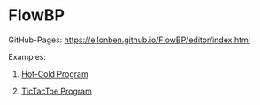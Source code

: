 # FlowBP

GitHub-Pages: https://eilonben.github.io/FlowBP/editor/index.html

Examples:

1) [Hot-Cold Program](https://eilonben.github.io/FlowBP/editor/index.html?model=%3CmxGraphModel%20dx=%221038%22%20dy=%22592%22%20grid=%221%22%20gridSize=%2210%22%20guides=%221%22%20tooltips=%221%22%20connect=%221%22%20arrows=%221%22%20fold=%221%22%20page=%221%22%20pageScale=%221%22%20pageWidth=%22850%22%20pageHeight=%221100%22%3E%20%3Croot%3E%20%3CmxCell%20id=%220%22/%3E%20%3CmxCell%20id=%221%22%20parent=%220%22/%3E%20%3CmxCell%20id=%2253%22%20style=%22edgeStyle=orthogonalEdgeStyle;rounded=0;orthogonalLoop=1;jettySize=auto;html=1;exitX=1;exitY=0.5;exitDx=0;exitDy=0;entryX=0;entryY=0.5;entryDx=0;entryDy=0;%22%20parent=%221%22%20source=%2223%22%20target=%2226%22%20edge=%221%22%3E%20%3CmxGeometry%20relative=%221%22%20as=%22geometry%22/%3E%20%3C/mxCell%3E%20%3Cobject%20label=%22%22%20numberOfPayloads=%221%22%20Payloads=%22[{}]%22%20id=%2223%22%3E%20%3CmxCell%20style=%22shape=flow.startnode;whiteSpace=wrap;html=1;%22%20parent=%221%22%20vertex=%221%22%20bp_type=%22startnode%22%20bp_cell=%221%22%3E%20%3CmxGeometry%20x=%2270%22%20y=%2288.1%22%20width=%2260%22%20height=%2260%22%20as=%22geometry%22/%3E%20%3C/mxCell%3E%20%3C/object%3E%20%3CmxCell%20id=%2254%22%20style=%22edgeStyle=orthogonalEdgeStyle;rounded=0;orthogonalLoop=1;jettySize=auto;html=1;exitX=1;exitY=0.5;exitDx=0;exitDy=0;entryX=0;entryY=0.5;entryDx=0;entryDy=0;entryPerimeter=0;%22%20parent=%221%22%20source=%2224%22%20target=%2231%22%20edge=%221%22%3E%20%3CmxGeometry%20relative=%221%22%20as=%22geometry%22/%3E%20%3C/mxCell%3E%20%3Cobject%20label=%22%22%20numberOfPayloads=%221%22%20Payloads=%22[{}]%22%20id=%2224%22%3E%20%3CmxCell%20style=%22shape=flow.startnode;whiteSpace=wrap;html=1;%22%20parent=%221%22%20vertex=%221%22%20bp_type=%22startnode%22%20bp_cell=%221%22%3E%20%3CmxGeometry%20x=%2270%22%20y=%22208.1%22%20width=%2260%22%20height=%2260%22%20as=%22geometry%22/%3E%20%3C/mxCell%3E%20%3C/object%3E%20%3CmxCell%20id=%2272%22%20style=%22edgeStyle=orthogonalEdgeStyle;rounded=0;orthogonalLoop=1;jettySize=auto;html=1;exitX=1;exitY=0.5;exitDx=0;exitDy=0;entryX=0;entryY=0.5;%22%20parent=%221%22%20source=%2225%22%20target=%2236%22%20edge=%221%22%3E%20%3CmxGeometry%20relative=%221%22%20as=%22geometry%22/%3E%20%3C/mxCell%3E%20%3Cobject%20label=%22%22%20numberOfPayloads=%221%22%20Payloads=%22[{}]%22%20id=%2225%22%3E%20%3CmxCell%20style=%22shape=flow.startnode;whiteSpace=wrap;html=1;%22%20parent=%221%22%20vertex=%221%22%20bp_type=%22startnode%22%20bp_cell=%221%22%3E%20%3CmxGeometry%20x=%2260%22%20y=%22358.1%22%20width=%2260%22%20height=%2260%22%20as=%22geometry%22/%3E%20%3C/mxCell%3E%20%3C/object%3E%20%3CmxCell%20id=%2251%22%20style=%22edgeStyle=orthogonalEdgeStyle;rounded=0;orthogonalLoop=1;jettySize=auto;html=1;exitX=1;exitY=0.5;exitDx=0;exitDy=0;entryX=0;entryY=0.5;entryDx=0;entryDy=0;%22%20parent=%221%22%20source=%2226%22%20target=%2241%22%20edge=%221%22%3E%20%3CmxGeometry%20relative=%221%22%20as=%22geometry%22/%3E%20%3C/mxCell%3E%20%3Cobject%20label=%22BSync%22%20sync=%22{&quot;request&quot;:[&quot;Hot&quot;],%20&quot;wait&quot;:[],&quot;block&quot;:[]}%22%20Request=%22return%20[&quot;Hot&quot;]%22%20Wait=%22%22%20Block=%22%22%20id=%2226%22%3E%20%3CmxCell%20style=%22shape=flow.bsync;fontStyle=1;align=center;verticalAlign=top;horizontal=1;startSize=26;resizeParent=1;resizeLast=0;collapsible=1;rotatable=0;%22%20parent=%221%22%20vertex=%221%22%20bp_type=%22BSync%22%20bp_cell=%221%22%3E%20%3CmxGeometry%20x=%22220%22%20y=%2280%22%20width=%22160%22%20height=%2276.2%22%20as=%22geometry%22/%3E%20%3C/mxCell%3E%20%3C/object%3E%20%3CmxCell%20id=%2227%22%20value=%22%22%20style=%22line;strokeWidth=1;fillColor=none;align=left;verticalAlign=middle;rotatable=0;points=[];part=1;resizeParent=1;connectable=0;%22%20parent=%2226%22%20vertex=%221%22%20bp_type=%22divider%22%20bp_cell=%220%22%3E%20%3CmxGeometry%20y=%2218.2%22%20width=%22160%22%20height=%228%22%20as=%22geometry%22/%3E%20%3C/mxCell%3E%20%3CmxCell%20id=%2228%22%20value=%22Request:%20return%20[&quot;Hot&quot;]&#xa;Wait:%20&#xa;Block:%20%22%20style=%22text;fillColor=none;align=left;verticalAlign=top;overflow=hidden;rotatable=0;points=[];part=1;resizeParent=1;connectable=0;selectable=0;%22%20parent=%2226%22%20vertex=%221%22%20bp_type=%22data%22%20bp_cell=%220%22%3E%20%3CmxGeometry%20y=%2226.2%22%20width=%22160%22%20height=%2250%22%20as=%22geometry%22/%3E%20%3C/mxCell%3E%20%3CmxCell%20id=%2229%22%20value=%22%22%20style=%22text;fillColor=none;align=left;verticalAlign=top;overflow=hidden;rotatable=0;points=[];part=1;resizeParent=1;connectable=0;selectable=0;%22%20parent=%2226%22%20vertex=%221%22%20bp_type=%22payloads%22%20bp_cell=%220%22%20visible=%220%22%3E%20%3CmxGeometry%20y=%2284.2%22%20width=%22160%22%20height=%2240%22%20as=%22geometry%22/%3E%20%3C/mxCell%3E%20%3CmxCell%20id=%2230%22%20value=%22%22%20style=%22line;strokeWidth=1;fillColor=none;align=left;verticalAlign=middle;rotatable=0;points=[];part=1;resizeParent=1;connectable=0;%22%20parent=%2226%22%20vertex=%221%22%20bp_type=%22divider2%22%20bp_cell=%220%22%20visible=%220%22%3E%20%3CmxGeometry%20y=%2276.2%22%20width=%22160%22%20height=%228%22%20as=%22geometry%22/%3E%20%3C/mxCell%3E%20%3CmxCell%20id=%2265%22%20style=%22edgeStyle=orthogonalEdgeStyle;rounded=0;orthogonalLoop=1;jettySize=auto;html=1;exitX=1;exitY=0.5;exitDx=0;exitDy=0;entryX=0;entryY=0.5;%22%20parent=%221%22%20source=%2231%22%20target=%2255%22%20edge=%221%22%3E%20%3CmxGeometry%20relative=%221%22%20as=%22geometry%22/%3E%20%3C/mxCell%3E%20%3Cobject%20label=%22BSync%22%20sync=%22{&quot;request&quot;:[&quot;Cold&quot;],%20&quot;wait&quot;:[],&quot;block&quot;:[]}%22%20Request=%22return%20[&quot;Cold&quot;]%22%20Wait=%22%22%20Block=%22%22%20id=%2231%22%3E%20%3CmxCell%20style=%22shape=flow.bsync;fontStyle=1;align=center;verticalAlign=top;horizontal=1;startSize=26;resizeParent=1;resizeLast=0;collapsible=1;rotatable=0;%22%20parent=%221%22%20vertex=%221%22%20bp_type=%22BSync%22%20bp_cell=%221%22%3E%20%3CmxGeometry%20x=%22220%22%20y=%22200%22%20width=%22160%22%20height=%2276.2%22%20as=%22geometry%22/%3E%20%3C/mxCell%3E%20%3C/object%3E%20%3CmxCell%20id=%2232%22%20value=%22%22%20style=%22line;strokeWidth=1;fillColor=none;align=left;verticalAlign=middle;rotatable=0;points=[];part=1;resizeParent=1;connectable=0;%22%20parent=%2231%22%20vertex=%221%22%20bp_type=%22divider%22%20bp_cell=%220%22%3E%20%3CmxGeometry%20y=%2218.2%22%20width=%22160%22%20height=%228%22%20as=%22geometry%22/%3E%20%3C/mxCell%3E%20%3CmxCell%20id=%2233%22%20value=%22Request:%20return%20[&quot;Cold&quot;]&#xa;Wait:%20&#xa;Block:%20%22%20style=%22text;fillColor=none;align=left;verticalAlign=top;overflow=hidden;rotatable=0;points=[];part=1;resizeParent=1;connectable=0;selectable=0;%22%20parent=%2231%22%20vertex=%221%22%20bp_type=%22data%22%20bp_cell=%220%22%3E%20%3CmxGeometry%20y=%2226.2%22%20width=%22160%22%20height=%2250%22%20as=%22geometry%22/%3E%20%3C/mxCell%3E%20%3CmxCell%20id=%2234%22%20value=%22%22%20style=%22text;fillColor=none;align=left;verticalAlign=top;overflow=hidden;rotatable=0;points=[];part=1;resizeParent=1;connectable=0;selectable=0;%22%20parent=%2231%22%20vertex=%221%22%20bp_type=%22payloads%22%20bp_cell=%220%22%20visible=%220%22%3E%20%3CmxGeometry%20y=%2284.2%22%20width=%22160%22%20height=%2240%22%20as=%22geometry%22/%3E%20%3C/mxCell%3E%20%3CmxCell%20id=%2235%22%20value=%22%22%20style=%22line;strokeWidth=1;fillColor=none;align=left;verticalAlign=middle;rotatable=0;points=[];part=1;resizeParent=1;connectable=0;%22%20parent=%2231%22%20vertex=%221%22%20bp_type=%22divider2%22%20bp_cell=%220%22%20visible=%220%22%3E%20%3CmxGeometry%20y=%2276.2%22%20width=%22160%22%20height=%228%22%20as=%22geometry%22/%3E%20%3C/mxCell%3E%20%3CmxCell%20id=%2273%22%20style=%22edgeStyle=orthogonalEdgeStyle;rounded=0;orthogonalLoop=1;jettySize=auto;html=1;exitX=1;exitY=0.5;exitDx=0;exitDy=0;entryX=0;entryY=0.5;%22%20parent=%221%22%20source=%2236%22%20target=%2267%22%20edge=%221%22%3E%20%3CmxGeometry%20relative=%221%22%20as=%22geometry%22/%3E%20%3C/mxCell%3E%20%3Cobject%20label=%22BSync%22%20sync=%22{&quot;request&quot;:[],%20&quot;wait&quot;:[&quot;Hot&quot;],&quot;block&quot;:[&quot;Cold&quot;]}%22%20Request=%22%22%20Wait=%22return%20[&quot;Hot&quot;]%22%20Block=%22return%20[&quot;Cold&quot;]%22%20id=%2236%22%3E%20%3CmxCell%20style=%22shape=flow.bsync;fontStyle=1;align=center;verticalAlign=top;horizontal=1;startSize=26;resizeParent=1;resizeLast=0;collapsible=1;rotatable=0;%22%20parent=%221%22%20vertex=%221%22%20bp_type=%22BSync%22%20bp_cell=%221%22%3E%20%3CmxGeometry%20x=%22220%22%20y=%22350%22%20width=%22160%22%20height=%2276.2%22%20as=%22geometry%22/%3E%20%3C/mxCell%3E%20%3C/object%3E%20%3CmxCell%20id=%2237%22%20value=%22%22%20style=%22line;strokeWidth=1;fillColor=none;align=left;verticalAlign=middle;rotatable=0;points=[];part=1;resizeParent=1;connectable=0;%22%20parent=%2236%22%20vertex=%221%22%20bp_type=%22divider%22%20bp_cell=%220%22%3E%20%3CmxGeometry%20y=%2218.2%22%20width=%22160%22%20height=%228%22%20as=%22geometry%22/%3E%20%3C/mxCell%3E%20%3CmxCell%20id=%2238%22%20value=%22Request:%20&#xa;Wait:%20return%20[&quot;Hot&quot;]&#xa;Block:%20return%20[&quot;Cold&quot;]%22%20style=%22text;fillColor=none;align=left;verticalAlign=top;overflow=hidden;rotatable=0;points=[];part=1;resizeParent=1;connectable=0;selectable=0;%22%20parent=%2236%22%20vertex=%221%22%20bp_type=%22data%22%20bp_cell=%220%22%3E%20%3CmxGeometry%20y=%2226.2%22%20width=%22160%22%20height=%2250%22%20as=%22geometry%22/%3E%20%3C/mxCell%3E%20%3CmxCell%20id=%2239%22%20value=%22%22%20style=%22text;fillColor=none;align=left;verticalAlign=top;overflow=hidden;rotatable=0;points=[];part=1;resizeParent=1;connectable=0;selectable=0;%22%20parent=%2236%22%20vertex=%221%22%20bp_type=%22payloads%22%20bp_cell=%220%22%20visible=%220%22%3E%20%3CmxGeometry%20y=%2284.2%22%20width=%22160%22%20height=%2240%22%20as=%22geometry%22/%3E%20%3C/mxCell%3E%20%3CmxCell%20id=%2240%22%20value=%22%22%20style=%22line;strokeWidth=1;fillColor=none;align=left;verticalAlign=middle;rotatable=0;points=[];part=1;resizeParent=1;connectable=0;%22%20parent=%2236%22%20vertex=%221%22%20bp_type=%22divider2%22%20bp_cell=%220%22%20visible=%220%22%3E%20%3CmxGeometry%20y=%2276.2%22%20width=%22160%22%20height=%228%22%20as=%22geometry%22/%3E%20%3C/mxCell%3E%20%3CmxCell%20id=%2252%22%20style=%22edgeStyle=orthogonalEdgeStyle;rounded=0;orthogonalLoop=1;jettySize=auto;html=1;exitX=1;exitY=0.5;exitDx=0;exitDy=0;entryX=0;entryY=0.5;entryDx=0;entryDy=0;%22%20parent=%221%22%20source=%2241%22%20target=%2246%22%20edge=%221%22%3E%20%3CmxGeometry%20relative=%221%22%20as=%22geometry%22/%3E%20%3C/mxCell%3E%20%3Cobject%20label=%22BSync%22%20sync=%22{&quot;request&quot;:[&quot;Hot&quot;],%20&quot;wait&quot;:[],&quot;block&quot;:[]}%22%20Request=%22return%20[&quot;Hot&quot;]%22%20Wait=%22%22%20Block=%22%22%20id=%2241%22%3E%20%3CmxCell%20style=%22shape=flow.bsync;fontStyle=1;align=center;verticalAlign=top;horizontal=1;startSize=26;resizeParent=1;resizeLast=0;collapsible=1;rotatable=0;%22%20parent=%221%22%20vertex=%221%22%20bp_type=%22BSync%22%20bp_cell=%221%22%3E%20%3CmxGeometry%20x=%22440%22%20y=%2280%22%20width=%22160%22%20height=%2276.2%22%20as=%22geometry%22/%3E%20%3C/mxCell%3E%20%3C/object%3E%20%3CmxCell%20id=%2242%22%20value=%22%22%20style=%22line;strokeWidth=1;fillColor=none;align=left;verticalAlign=middle;rotatable=0;points=[];part=1;resizeParent=1;connectable=0;%22%20parent=%2241%22%20vertex=%221%22%20bp_type=%22divider%22%20bp_cell=%220%22%3E%20%3CmxGeometry%20y=%2218.2%22%20width=%22160%22%20height=%228%22%20as=%22geometry%22/%3E%20%3C/mxCell%3E%20%3CmxCell%20id=%2243%22%20value=%22Request:%20return%20[&quot;Hot&quot;]&#xa;Wait:%20&#xa;Block:%20%22%20style=%22text;fillColor=none;align=left;verticalAlign=top;overflow=hidden;rotatable=0;points=[];part=1;resizeParent=1;connectable=0;selectable=0;%22%20parent=%2241%22%20vertex=%221%22%20bp_type=%22data%22%20bp_cell=%220%22%3E%20%3CmxGeometry%20y=%2226.2%22%20width=%22160%22%20height=%2250%22%20as=%22geometry%22/%3E%20%3C/mxCell%3E%20%3CmxCell%20id=%2244%22%20value=%22%22%20style=%22text;fillColor=none;align=left;verticalAlign=top;overflow=hidden;rotatable=0;points=[];part=1;resizeParent=1;connectable=0;selectable=0;%22%20parent=%2241%22%20vertex=%221%22%20bp_type=%22payloads%22%20bp_cell=%220%22%20visible=%220%22%3E%20%3CmxGeometry%20y=%2284.2%22%20width=%22160%22%20height=%2240%22%20as=%22geometry%22/%3E%20%3C/mxCell%3E%20%3CmxCell%20id=%2245%22%20value=%22%22%20style=%22line;strokeWidth=1;fillColor=none;align=left;verticalAlign=middle;rotatable=0;points=[];part=1;resizeParent=1;connectable=0;%22%20parent=%2241%22%20vertex=%221%22%20bp_type=%22divider2%22%20bp_cell=%220%22%20visible=%220%22%3E%20%3CmxGeometry%20y=%2276.2%22%20width=%22160%22%20height=%228%22%20as=%22geometry%22/%3E%20%3C/mxCell%3E%20%3Cobject%20label=%22BSync%22%20sync=%22{&quot;request&quot;:[&quot;Hot&quot;],%20&quot;wait&quot;:[],&quot;block&quot;:[]}%22%20Request=%22return%20[&quot;Hot&quot;]%22%20Wait=%22%22%20Block=%22%22%20id=%2246%22%3E%20%3CmxCell%20style=%22shape=flow.bsync;fontStyle=1;align=center;verticalAlign=top;horizontal=1;startSize=26;resizeParent=1;resizeLast=0;collapsible=1;rotatable=0;%22%20parent=%221%22%20vertex=%221%22%20bp_type=%22BSync%22%20bp_cell=%221%22%3E%20%3CmxGeometry%20x=%22670%22%20y=%2280%22%20width=%22160%22%20height=%2276.2%22%20as=%22geometry%22/%3E%20%3C/mxCell%3E%20%3C/object%3E%20%3CmxCell%20id=%2247%22%20value=%22%22%20style=%22line;strokeWidth=1;fillColor=none;align=left;verticalAlign=middle;rotatable=0;points=[];part=1;resizeParent=1;connectable=0;%22%20parent=%2246%22%20vertex=%221%22%20bp_type=%22divider%22%20bp_cell=%220%22%3E%20%3CmxGeometry%20y=%2218.2%22%20width=%22160%22%20height=%228%22%20as=%22geometry%22/%3E%20%3C/mxCell%3E%20%3CmxCell%20id=%2248%22%20value=%22Request:%20return%20[&quot;Hot&quot;]&#xa;Wait:%20&#xa;Block:%20%22%20style=%22text;fillColor=none;align=left;verticalAlign=top;overflow=hidden;rotatable=0;points=[];part=1;resizeParent=1;connectable=0;selectable=0;%22%20parent=%2246%22%20vertex=%221%22%20bp_type=%22data%22%20bp_cell=%220%22%3E%20%3CmxGeometry%20y=%2226.2%22%20width=%22160%22%20height=%2250%22%20as=%22geometry%22/%3E%20%3C/mxCell%3E%20%3CmxCell%20id=%2249%22%20value=%22%22%20style=%22text;fillColor=none;align=left;verticalAlign=top;overflow=hidden;rotatable=0;points=[];part=1;resizeParent=1;connectable=0;selectable=0;%22%20parent=%2246%22%20vertex=%221%22%20bp_type=%22payloads%22%20bp_cell=%220%22%20visible=%220%22%3E%20%3CmxGeometry%20y=%2284.2%22%20width=%22160%22%20height=%2240%22%20as=%22geometry%22/%3E%20%3C/mxCell%3E%20%3CmxCell%20id=%2250%22%20value=%22%22%20style=%22line;strokeWidth=1;fillColor=none;align=left;verticalAlign=middle;rotatable=0;points=[];part=1;resizeParent=1;connectable=0;%22%20parent=%2246%22%20vertex=%221%22%20bp_type=%22divider2%22%20bp_cell=%220%22%20visible=%220%22%3E%20%3CmxGeometry%20y=%2276.2%22%20width=%22160%22%20height=%228%22%20as=%22geometry%22/%3E%20%3C/mxCell%3E%20%3CmxCell%20id=%2266%22%20style=%22edgeStyle=orthogonalEdgeStyle;rounded=0;orthogonalLoop=1;jettySize=auto;html=1;exitX=1;exitY=0.5;exitDx=0;exitDy=0;entryX=0;entryY=0.5;%22%20parent=%221%22%20source=%2255%22%20target=%2260%22%20edge=%221%22%3E%20%3CmxGeometry%20relative=%221%22%20as=%22geometry%22/%3E%20%3C/mxCell%3E%20%3Cobject%20label=%22BSync%22%20sync=%22{&quot;request&quot;:[&quot;Cold&quot;],%20&quot;wait&quot;:[],&quot;block&quot;:[]}%22%20Request=%22return%20[&quot;Cold&quot;]%22%20Wait=%22%22%20Block=%22%22%20id=%2255%22%3E%20%3CmxCell%20style=%22shape=flow.bsync;fontStyle=1;align=center;verticalAlign=top;horizontal=1;startSize=26;resizeParent=1;resizeLast=0;collapsible=1;rotatable=0;%22%20parent=%221%22%20vertex=%221%22%20bp_type=%22BSync%22%20bp_cell=%221%22%3E%20%3CmxGeometry%20x=%22435%22%20y=%22200%22%20width=%22160%22%20height=%2276.2%22%20as=%22geometry%22/%3E%20%3C/mxCell%3E%20%3C/object%3E%20%3CmxCell%20id=%2256%22%20value=%22%22%20style=%22line;strokeWidth=1;fillColor=none;align=left;verticalAlign=middle;rotatable=0;points=[];part=1;resizeParent=1;connectable=0;%22%20parent=%2255%22%20vertex=%221%22%20bp_type=%22divider%22%20bp_cell=%220%22%3E%20%3CmxGeometry%20y=%2218.2%22%20width=%22160%22%20height=%228%22%20as=%22geometry%22/%3E%20%3C/mxCell%3E%20%3CmxCell%20id=%2257%22%20value=%22Request:%20return%20[&quot;Cold&quot;]&#xa;Wait:%20&#xa;Block:%20%22%20style=%22text;fillColor=none;align=left;verticalAlign=top;overflow=hidden;rotatable=0;points=[];part=1;resizeParent=1;connectable=0;selectable=0;%22%20parent=%2255%22%20vertex=%221%22%20bp_type=%22data%22%20bp_cell=%220%22%3E%20%3CmxGeometry%20y=%2226.2%22%20width=%22160%22%20height=%2250%22%20as=%22geometry%22/%3E%20%3C/mxCell%3E%20%3CmxCell%20id=%2258%22%20value=%22%22%20style=%22text;fillColor=none;align=left;verticalAlign=top;overflow=hidden;rotatable=0;points=[];part=1;resizeParent=1;connectable=0;selectable=0;%22%20parent=%2255%22%20vertex=%221%22%20bp_type=%22payloads%22%20bp_cell=%220%22%20visible=%220%22%3E%20%3CmxGeometry%20y=%2284.2%22%20width=%22160%22%20height=%2240%22%20as=%22geometry%22/%3E%20%3C/mxCell%3E%20%3CmxCell%20id=%2259%22%20value=%22%22%20style=%22line;strokeWidth=1;fillColor=none;align=left;verticalAlign=middle;rotatable=0;points=[];part=1;resizeParent=1;connectable=0;%22%20parent=%2255%22%20vertex=%221%22%20bp_type=%22divider2%22%20bp_cell=%220%22%20visible=%220%22%3E%20%3CmxGeometry%20y=%2276.2%22%20width=%22160%22%20height=%228%22%20as=%22geometry%22/%3E%20%3C/mxCell%3E%20%3Cobject%20label=%22BSync%22%20sync=%22{&quot;request&quot;:[&quot;Cold&quot;],%20&quot;wait&quot;:[],&quot;block&quot;:[]}%22%20Request=%22return%20[&quot;Cold&quot;]%22%20Wait=%22%22%20Block=%22%22%20id=%2260%22%3E%20%3CmxCell%20style=%22shape=flow.bsync;fontStyle=1;align=center;verticalAlign=top;horizontal=1;startSize=26;resizeParent=1;resizeLast=0;collapsible=1;rotatable=0;%22%20parent=%221%22%20vertex=%221%22%20bp_type=%22BSync%22%20bp_cell=%221%22%3E%20%3CmxGeometry%20x=%22670%22%20y=%22200%22%20width=%22160%22%20height=%2276.2%22%20as=%22geometry%22/%3E%20%3C/mxCell%3E%20%3C/object%3E%20%3CmxCell%20id=%2261%22%20value=%22%22%20style=%22line;strokeWidth=1;fillColor=none;align=left;verticalAlign=middle;rotatable=0;points=[];part=1;resizeParent=1;connectable=0;%22%20parent=%2260%22%20vertex=%221%22%20bp_type=%22divider%22%20bp_cell=%220%22%3E%20%3CmxGeometry%20y=%2218.2%22%20width=%22160%22%20height=%228%22%20as=%22geometry%22/%3E%20%3C/mxCell%3E%20%3CmxCell%20id=%2262%22%20value=%22Request:%20return%20[&quot;Cold&quot;]&#xa;Wait:%20&#xa;Block:%20%22%20style=%22text;fillColor=none;align=left;verticalAlign=top;overflow=hidden;rotatable=0;points=[];part=1;resizeParent=1;connectable=0;selectable=0;%22%20parent=%2260%22%20vertex=%221%22%20bp_type=%22data%22%20bp_cell=%220%22%3E%20%3CmxGeometry%20y=%2226.2%22%20width=%22160%22%20height=%2250%22%20as=%22geometry%22/%3E%20%3C/mxCell%3E%20%3CmxCell%20id=%2263%22%20value=%22%22%20style=%22text;fillColor=none;align=left;verticalAlign=top;overflow=hidden;rotatable=0;points=[];part=1;resizeParent=1;connectable=0;selectable=0;%22%20parent=%2260%22%20vertex=%221%22%20bp_type=%22payloads%22%20bp_cell=%220%22%20visible=%220%22%3E%20%3CmxGeometry%20y=%2284.2%22%20width=%22160%22%20height=%2240%22%20as=%22geometry%22/%3E%20%3C/mxCell%3E%20%3CmxCell%20id=%2264%22%20value=%22%22%20style=%22line;strokeWidth=1;fillColor=none;align=left;verticalAlign=middle;rotatable=0;points=[];part=1;resizeParent=1;connectable=0;%22%20parent=%2260%22%20vertex=%221%22%20bp_type=%22divider2%22%20bp_cell=%220%22%20visible=%220%22%3E%20%3CmxGeometry%20y=%2276.2%22%20width=%22160%22%20height=%228%22%20as=%22geometry%22/%3E%20%3C/mxCell%3E%20%3CmxCell%20id=%2274%22%20style=%22edgeStyle=orthogonalEdgeStyle;rounded=0;orthogonalLoop=1;jettySize=auto;html=1;exitX=1;exitY=0.5;exitDx=0;exitDy=0;entryX=0;entryY=0.5;%22%20parent=%221%22%20source=%2267%22%20target=%2236%22%20edge=%221%22%3E%20%3CmxGeometry%20relative=%221%22%20as=%22geometry%22%3E%20%3CArray%20as=%22points%22%3E%20%3CmxPoint%20x=%22630%22%20y=%22395%22/%3E%20%3CmxPoint%20x=%22630%22%20y=%22460%22/%3E%20%3CmxPoint%20x=%22200%22%20y=%22460%22/%3E%20%3CmxPoint%20x=%22200%22%20y=%22395%22/%3E%20%3C/Array%3E%20%3C/mxGeometry%3E%20%3C/mxCell%3E%20%3Cobject%20label=%22BSync%22%20sync=%22{&quot;request&quot;:[],%20&quot;wait&quot;:[&quot;Cold&quot;],&quot;block&quot;:[&quot;Hot&quot;]}%22%20Request=%22%22%20Wait=%22return%20[&quot;Cold&quot;]%22%20Block=%22return%20[&quot;Hot&quot;]%22%20id=%2267%22%3E%20%3CmxCell%20style=%22shape=flow.bsync;fontStyle=1;align=center;verticalAlign=top;horizontal=1;startSize=26;resizeParent=1;resizeLast=0;collapsible=1;rotatable=0;%22%20parent=%221%22%20vertex=%221%22%20bp_type=%22BSync%22%20bp_cell=%221%22%3E%20%3CmxGeometry%20x=%22450%22%20y=%22350%22%20width=%22160%22%20height=%2276.2%22%20as=%22geometry%22/%3E%20%3C/mxCell%3E%20%3C/object%3E%20%3CmxCell%20id=%2268%22%20value=%22%22%20style=%22line;strokeWidth=1;fillColor=none;align=left;verticalAlign=middle;rotatable=0;points=[];part=1;resizeParent=1;connectable=0;%22%20parent=%2267%22%20vertex=%221%22%20bp_type=%22divider%22%20bp_cell=%220%22%3E%20%3CmxGeometry%20y=%2218.2%22%20width=%22160%22%20height=%228%22%20as=%22geometry%22/%3E%20%3C/mxCell%3E%20%3CmxCell%20id=%2269%22%20value=%22Request:%20&#xa;Wait:%20return%20[&quot;Cold&quot;]&#xa;Block:%20return%20[&quot;Hot&quot;]%22%20style=%22text;fillColor=none;align=left;verticalAlign=top;overflow=hidden;rotatable=0;points=[];part=1;resizeParent=1;connectable=0;selectable=0;%22%20parent=%2267%22%20vertex=%221%22%20bp_type=%22data%22%20bp_cell=%220%22%3E%20%3CmxGeometry%20y=%2226.2%22%20width=%22160%22%20height=%2250%22%20as=%22geometry%22/%3E%20%3C/mxCell%3E%20%3CmxCell%20id=%2270%22%20value=%22%22%20style=%22text;fillColor=none;align=left;verticalAlign=top;overflow=hidden;rotatable=0;points=[];part=1;resizeParent=1;connectable=0;selectable=0;%22%20parent=%2267%22%20vertex=%221%22%20bp_type=%22payloads%22%20bp_cell=%220%22%20visible=%220%22%3E%20%3CmxGeometry%20y=%2284.2%22%20width=%22160%22%20height=%2240%22%20as=%22geometry%22/%3E%20%3C/mxCell%3E%20%3CmxCell%20id=%2271%22%20value=%22%22%20style=%22line;strokeWidth=1;fillColor=none;align=left;verticalAlign=middle;rotatable=0;points=[];part=1;resizeParent=1;connectable=0;%22%20parent=%2267%22%20vertex=%221%22%20bp_type=%22divider2%22%20bp_cell=%220%22%20visible=%220%22%3E%20%3CmxGeometry%20y=%2276.2%22%20width=%22160%22%20height=%228%22%20as=%22geometry%22/%3E%20%3C/mxCell%3E%20%3C/root%3E%20%3C/mxGraphModel%3E)

2) [TicTacToe Program](https://eilonben.github.io/FlowBP/editor/index.html?model=%3CmxGraphModel%20dx=%221038%22%20dy=%22592%22%20grid=%221%22%20gridSize=%2210%22%20guides=%221%22%20tooltips=%221%22%20connect=%221%22%20arrows=%221%22%20fold=%221%22%20page=%221%22%20pageScale=%221%22%20pageWidth=%22827%22%20pageHeight=%221169%22%3E%20%3Croot%3E%20%3CmxCell%20id=%220%22/%3E%20%3CmxCell%20id=%221%22%20parent=%220%22/%3E%20%3Cobject%20label=%22A%22%20labelNum=%221%22%20id=%22100%22%3E%20%3CmxCell%20style=%22edgeStyle=orthogonalEdgeStyle;rounded=0;orthogonalLoop=1;jettySize=auto;html=1;exitX=1;exitY=0.5;exitDx=0;exitDy=0;entryX=0;entryY=0.5;entryDx=0;entryDy=0;%22%20parent=%221%22%20source=%2286%22%20target=%2280%22%20edge=%221%22%3E%20%3CmxGeometry%20relative=%221%22%20as=%22geometry%22%3E%20%3CArray%20as=%22points%22%3E%20%3CmxPoint%20x=%22870%22%20y=%22475%22/%3E%20%3CmxPoint%20x=%22870%22%20y=%22410%22/%3E%20%3CmxPoint%20x=%22435%22%20y=%22410%22/%3E%20%3CmxPoint%20x=%22435%22%20y=%22475%22/%3E%20%3C/Array%3E%20%3C/mxGeometry%3E%20%3C/mxCell%3E%20%3C/object%3E%20%3Cobject%20label=%22Add%20Visited%20coordinates%22%20numberOfOutputs=%221%22%20Outputnumber1=%22A%22%20NodeTitle=%22Add%20Visited%20coordinates%22%20code=%22let%20e%20=%20window.eventSelected;&#xa;let%20coords%20=%20e.substring(1);&#xa;let%20visitX%20=%20&quot;X&quot;.concat(coords);&#xa;let%20visitO%20=%20&quot;O&quot;.concat(coords);&#xa;payload[&quot;Visited&quot;].push(visitX);&#xa;payload[&quot;Visited&quot;].push(visitO);&#xa;outputs[&quot;A&quot;]%20=%20payload;&#xa;return%20outputs;%22%20id=%2286%22%3E%20%3CmxCell%20style=%22shape=flow.general;fontStyle=1;align=center;verticalAlign=top;horizontal=1;startSize=26;resizeParent=1;resizeLast=0;collapsible=1;rotatable=0;%22%20parent=%221%22%20vertex=%221%22%20bp_type=%22General%22%20bp_cell=%221%22%3E%20%3CmxGeometry%20x=%22690%22%20y=%22430%22%20width=%22160%22%20height=%2290%22%20as=%22geometry%22/%3E%20%3CArray%20as=%22new_constraints%22%3E%20%3CmxConnectionConstraint%20name=%22O%22%20index=%220%22%3E%20%3CmxPoint%20x=%221%22%20y=%220.5%22%20as=%22point%22/%3E%20%3C/mxConnectionConstraint%3E%20%3CmxConnectionConstraint%20name=%22I%22%3E%20%3CmxPoint%20x=%22-0.3%22%20y=%220.5%22%20as=%22point%22/%3E%20%3C/mxConnectionConstraint%3E%20%3C/Array%3E%20%3C/mxCell%3E%20%3C/object%3E%20%3CmxCell%20id=%2287%22%20value=%22%22%20style=%22line;strokeWidth=1;fillColor=none;align=left;verticalAlign=middle;rotatable=0;points=[];part=1;resizeParent=1;connectable=0;%22%20parent=%2286%22%20vertex=%221%22%20bp_type=%22divider%22%20bp_cell=%220%22%3E%20%3CmxGeometry%20y=%2218.2%22%20width=%22160%22%20height=%228%22%20as=%22geometry%22/%3E%20%3C/mxCell%3E%20%3CmxCell%20id=%2288%22%20value=%22%22%20style=%22text;fillColor=none;align=left;verticalAlign=top;overflow=hidden;rotatable=0;points=[];part=1;resizeParent=1;connectable=0;selectable=0;%22%20parent=%2286%22%20vertex=%221%22%20bp_type=%22data%22%20bp_cell=%220%22%3E%20%3CmxGeometry%20y=%2226%22%20as=%22geometry%22/%3E%20%3C/mxCell%3E%20%3CmxCell%20id=%2289%22%20value=%22%22%20style=%22text;fillColor=none;align=left;verticalAlign=top;overflow=hidden;rotatable=0;points=[];part=1;resizeParent=1;connectable=0;selectable=0;%22%20parent=%2286%22%20vertex=%221%22%20bp_type=%22payloads%22%20bp_cell=%220%22%20visible=%220%22%3E%20%3CmxGeometry%20y=%2252%22%20width=%22160%22%20height=%228%22%20as=%22geometry%22/%3E%20%3C/mxCell%3E%20%3CmxCell%20id=%2290%22%20value=%22%22%20style=%22line;strokeWidth=1;fillColor=none;align=left;verticalAlign=middle;rotatable=0;points=[];part=1;resizeParent=1;connectable=0;%22%20parent=%2286%22%20vertex=%221%22%20bp_type=%22divider2%22%20bp_cell=%220%22%20visible=%220%22%3E%20%3CmxGeometry%20y=%2252%22%20width=%22160%22%20height=%228%22%20as=%22geometry%22/%3E%20%3C/mxCell%3E%20%3CmxCell%20id=%2293%22%20value=%22A%22%20style=%22shape=label;labelPosition=right;align=left;childLayout=stackLayout;points=[]%22%20parent=%2286%22%20vertex=%221%22%20selectable=%220%22%20lock=%221%22%20label_index=%220%22%20bp_type=%22label%22%3E%20%3CmxGeometry%20x=%22160%22%20y=%2235%22%20as=%22geometry%22/%3E%20%3C/mxCell%3E%20%3CmxCell%20id=%228%22%20style=%22edgeStyle=orthogonalEdgeStyle;rounded=0;orthogonalLoop=1;jettySize=auto;html=1;exitX=1;exitY=0.5;exitDx=0;exitDy=0;entryX=0;entryY=0.5;entryDx=0;entryDy=0;%22%20parent=%221%22%20source=%222%22%20target=%223%22%20edge=%221%22%3E%20%3CmxGeometry%20relative=%221%22%20as=%22geometry%22/%3E%20%3C/mxCell%3E%20%3Cobject%20label=%22%22%20numberOfPayloads=%221%22%20Payloads=%22[{}]%22%20id=%222%22%3E%20%3CmxCell%20style=%22shape=flow.startnode;whiteSpace=wrap;html=1;%22%20parent=%221%22%20vertex=%221%22%20bp_type=%22startnode%22%20bp_cell=%221%22%3E%20%3CmxGeometry%20x=%2240%22%20y=%22155%22%20width=%2260%22%20height=%2260%22%20as=%22geometry%22/%3E%20%3C/mxCell%3E%20%3C/object%3E%20%3Cobject%20label=%22BlockOne%22%20labelNum=%223%22%20id=%2235%22%3E%20%3CmxCell%20style=%22edgeStyle=orthogonalEdgeStyle;rounded=0;orthogonalLoop=1;jettySize=auto;html=1;exitX=1;exitY=0.7155555555555555;exitDx=1;exitDy=0.7155555555555555;entryX=0.02;entryY=0.658;entryDx=0;entryDy=0;entryPerimeter=0;%22%20parent=%221%22%20source=%223%22%20target=%2223%22%20edge=%221%22%3E%20%3CmxGeometry%20relative=%221%22%20as=%22geometry%22%3E%20%3CmxPoint%20x=%22450%22%20y=%22385%22%20as=%22targetPoint%22/%3E%20%3C/mxGeometry%3E%20%3C/mxCell%3E%20%3C/object%3E%20%3Cobject%20label=%22BlockVisited%22%20labelNum=%224%22%20id=%2236%22%3E%20%3CmxCell%20style=%22edgeStyle=orthogonalEdgeStyle;rounded=0;orthogonalLoop=1;jettySize=auto;html=1;exitX=1;exitY=0.8577777777777778;exitDx=1;exitDy=0.8577777777777778;entryX=-0.3;entryY=0.5;entryDx=0;entryDy=0;%22%20parent=%221%22%20source=%223%22%20target=%2280%22%20edge=%221%22%3E%20%3CmxGeometry%20relative=%221%22%20as=%22geometry%22%3E%20%3CmxPoint%20x=%22460%22%20y=%22545%22%20as=%22targetPoint%22/%3E%20%3C/mxGeometry%3E%20%3C/mxCell%3E%20%3C/object%3E%20%3Cobject%20label=%22O%22%20labelNum=%222%22%20id=%2297%22%3E%20%3CmxCell%20style=%22edgeStyle=orthogonalEdgeStyle;rounded=0;orthogonalLoop=1;jettySize=auto;html=1;exitX=1;exitY=0.5733333333333333;exitDx=1;exitDy=0.5733333333333333;entryX=0;entryY=0.5;%22%20parent=%221%22%20source=%223%22%20target=%2218%22%20edge=%221%22%3E%20%3CmxGeometry%20relative=%221%22%20as=%22geometry%22/%3E%20%3C/mxCell%3E%20%3C/object%3E%20%3Cobject%20label=%22X%22%20labelNum=%221%22%20id=%2298%22%3E%20%3CmxCell%20style=%22edgeStyle=orthogonalEdgeStyle;rounded=0;orthogonalLoop=1;jettySize=auto;html=1;exitX=1;exitY=0.4311111111111111;exitDx=1;exitDy=0.4311111111111111;entryX=0;entryY=0.5;entryDx=0;entryDy=0;%22%20parent=%221%22%20source=%223%22%20target=%2213%22%20edge=%221%22%3E%20%3CmxGeometry%20relative=%221%22%20as=%22geometry%22/%3E%20%3C/mxCell%3E%20%3C/object%3E%20%3Cobject%20label=%22Split%20to%20scenarios%22%20numberOfOutputs=%224%22%20Outputnumber1=%22X%22%20Outputnumber2=%22O%22%20Outputnumber3=%22BlockOne%22%20Outputnumber4=%22BlockVisited%22%20code=%22let%20xPerm%20=%20[];&#xa;let%20oPerm%20=%20[];&#xa;for(let%20i=0;%20i&lt;3;%20i++){&#xa;%20%20for(let%20j=0;%20j&lt;3;%20j++){&#xa;%20%20%20%20xPerm.push(&quot;X(&quot;+i+&quot;,&quot;+j+&quot;)&quot;)&#xa;%20%20%20%20oPerm.push(&quot;O(&quot;+i+&quot;,&quot;+j+&quot;)&quot;)&#xa;%20%20}&#xa;}&#xa;let%20Perms%20=%20{&quot;X&quot;:xPerm,%20&quot;O&quot;:oPerm};&#xa;let%20lastScenario%20=%20{&quot;Perms&quot;:xPerm.concat(oPerm),&quot;Visited&quot;:[]}&#xa;outputs[&quot;X&quot;]%20=%20Perms;&#xa;outputs[&quot;O&quot;]%20=%20Perms;&#xa;outputs[&quot;BlockOne&quot;]%20=%20Perms;&#xa;outputs[&quot;BlockVisited&quot;]%20=%20lastScenario;&#xa;return%20outputs;&#xa;%22%20NodeTitle=%22Split%20to%20scenarios%22%20id=%223%22%3E%20%3CmxCell%20style=%22shape=flow.general;fontStyle=1;align=center;verticalAlign=top;horizontal=1;startSize=26;resizeParent=1;resizeLast=0;collapsible=1;rotatable=0;%22%20parent=%221%22%20vertex=%221%22%20bp_type=%22General%22%20bp_cell=%221%22%3E%20%3CmxGeometry%20x=%22170%22%20y=%22115%22%20width=%22180%22%20height=%22140%22%20as=%22geometry%22/%3E%20%3CArray%20as=%22new_constraints%22%3E%20%3CmxConnectionConstraint%20name=%22O%22%20dx=%221%22%20dy=%220.4311111111111111%22%3E%20%3CmxPoint%20x=%221%22%20y=%220.4311111111111111%22%20as=%22point%22/%3E%20%3C/mxConnectionConstraint%3E%20%3CmxConnectionConstraint%20name=%22O%22%20dx=%221%22%20dy=%220.5733333333333333%22%3E%20%3CmxPoint%20x=%221%22%20y=%220.5733333333333333%22%20as=%22point%22/%3E%20%3C/mxConnectionConstraint%3E%20%3CmxConnectionConstraint%20name=%22O%22%20dx=%221%22%20dy=%220.7155555555555555%22%3E%20%3CmxPoint%20x=%221%22%20y=%220.7155555555555555%22%20as=%22point%22/%3E%20%3C/mxConnectionConstraint%3E%20%3CmxConnectionConstraint%20name=%22O%22%20dx=%221%22%20dy=%220.8577777777777778%22%3E%20%3CmxPoint%20x=%221%22%20y=%220.8577777777777778%22%20as=%22point%22/%3E%20%3C/mxConnectionConstraint%3E%20%3CmxConnectionConstraint%20name=%22I%22%3E%20%3CmxPoint%20x=%22-0.3%22%20y=%220.5%22%20as=%22point%22/%3E%20%3C/mxConnectionConstraint%3E%20%3C/Array%3E%20%3C/mxCell%3E%20%3C/object%3E%20%3CmxCell%20id=%224%22%20value=%22%22%20style=%22line;strokeWidth=1;fillColor=none;align=left;verticalAlign=middle;rotatable=0;points=[];part=1;resizeParent=1;connectable=0;%22%20parent=%223%22%20vertex=%221%22%20bp_type=%22divider%22%20bp_cell=%220%22%3E%20%3CmxGeometry%20y=%2218.2%22%20width=%22180%22%20height=%2212.444444444444445%22%20as=%22geometry%22/%3E%20%3C/mxCell%3E%20%3CmxCell%20id=%225%22%20value=%22%22%20style=%22text;fillColor=none;align=left;verticalAlign=top;overflow=hidden;rotatable=0;points=[];part=1;resizeParent=1;connectable=0;selectable=0;%22%20parent=%223%22%20vertex=%221%22%20bp_type=%22data%22%20bp_cell=%220%22%3E%20%3CmxGeometry%20y=%2226%22%20as=%22geometry%22/%3E%20%3C/mxCell%3E%20%3CmxCell%20id=%226%22%20value=%22%22%20style=%22text;fillColor=none;align=left;verticalAlign=top;overflow=hidden;rotatable=0;points=[];part=1;resizeParent=1;connectable=0;selectable=0;%22%20parent=%223%22%20vertex=%221%22%20bp_type=%22payloads%22%20bp_cell=%220%22%20visible=%220%22%3E%20%3CmxGeometry%20y=%2280.88888888888889%22%20width=%22180%22%20height=%2212.444444444444445%22%20as=%22geometry%22/%3E%20%3C/mxCell%3E%20%3CmxCell%20id=%227%22%20value=%22%22%20style=%22line;strokeWidth=1;fillColor=none;align=left;verticalAlign=middle;rotatable=0;points=[];part=1;resizeParent=1;connectable=0;%22%20parent=%223%22%20vertex=%221%22%20bp_type=%22divider2%22%20bp_cell=%220%22%20visible=%220%22%3E%20%3CmxGeometry%20y=%2280.88888888888889%22%20width=%22180%22%20height=%2212.444444444444445%22%20as=%22geometry%22/%3E%20%3C/mxCell%3E%20%3CmxCell%20id=%229%22%20value=%22X%22%20style=%22shape=label;labelPosition=right;align=left;childLayout=stackLayout;points=[]%22%20parent=%223%22%20vertex=%221%22%20selectable=%220%22%20lock=%221%22%20label_index=%220%22%20bp_type=%22label%22%3E%20%3CmxGeometry%20x=%22180%22%20y=%2250.355555555555554%22%20as=%22geometry%22/%3E%20%3C/mxCell%3E%20%3CmxCell%20id=%2210%22%20value=%22O%22%20style=%22shape=label;labelPosition=right;align=left;childLayout=stackLayout;points=[]%22%20parent=%223%22%20vertex=%221%22%20selectable=%220%22%20lock=%221%22%20label_index=%221%22%20bp_type=%22label%22%3E%20%3CmxGeometry%20x=%22180%22%20y=%2270.26666666666665%22%20as=%22geometry%22/%3E%20%3C/mxCell%3E%20%3CmxCell%20id=%2211%22%20value=%22BlockOne%22%20style=%22shape=label;labelPosition=right;align=left;childLayout=stackLayout;points=[]%22%20parent=%223%22%20vertex=%221%22%20selectable=%220%22%20lock=%221%22%20label_index=%222%22%20bp_type=%22label%22%3E%20%3CmxGeometry%20x=%22180%22%20y=%2290.17777777777778%22%20as=%22geometry%22/%3E%20%3C/mxCell%3E%20%3CmxCell%20id=%2212%22%20value=%22BlockVisited%22%20style=%22shape=label;labelPosition=right;align=left;childLayout=stackLayout;points=[]%22%20parent=%223%22%20vertex=%221%22%20selectable=%220%22%20lock=%221%22%20label_index=%223%22%20bp_type=%22label%22%3E%20%3CmxGeometry%20x=%22180%22%20y=%22110.08888888888889%22%20as=%22geometry%22/%3E%20%3C/mxCell%3E%20%3Cobject%20label=%22BSync%22%20Request=%22return%20payload[&quot;X&quot;]%22%20Wait=%22%22%20Block=%22%22%20id=%2213%22%3E%20%3CmxCell%20style=%22shape=flow.bsync;fontStyle=1;align=center;verticalAlign=top;horizontal=1;startSize=26;resizeParent=1;resizeLast=0;collapsible=1;rotatable=0;%22%20parent=%221%22%20vertex=%221%22%20bp_type=%22BSync%22%20bp_cell=%221%22%3E%20%3CmxGeometry%20x=%22460%22%20y=%2250%22%20width=%22170%22%20height=%2290%22%20as=%22geometry%22/%3E%20%3C/mxCell%3E%20%3C/object%3E%20%3CmxCell%20id=%2214%22%20value=%22%22%20style=%22line;strokeWidth=1;fillColor=none;align=left;verticalAlign=middle;rotatable=0;points=[];part=1;resizeParent=1;connectable=0;%22%20parent=%2213%22%20vertex=%221%22%20bp_type=%22divider%22%20bp_cell=%220%22%3E%20%3CmxGeometry%20y=%2218.2%22%20width=%22160%22%20height=%228%22%20as=%22geometry%22/%3E%20%3C/mxCell%3E%20%3CmxCell%20id=%2215%22%20value=%22Request:%20return%20payload[&quot;X&quot;]&#xa;Wait:%20&#xa;Block:%20%22%20style=%22text;fillColor=none;align=left;verticalAlign=top;overflow=hidden;rotatable=0;points=[];part=1;resizeParent=1;connectable=0;selectable=0;%22%20parent=%2213%22%20vertex=%221%22%20bp_type=%22data%22%20bp_cell=%220%22%3E%20%3CmxGeometry%20y=%2226%22%20as=%22geometry%22/%3E%20%3C/mxCell%3E%20%3CmxCell%20id=%2216%22%20value=%22%22%20style=%22text;fillColor=none;align=left;verticalAlign=top;overflow=hidden;rotatable=0;points=[];part=1;resizeParent=1;connectable=0;selectable=0;%22%20parent=%2213%22%20vertex=%221%22%20bp_type=%22payloads%22%20bp_cell=%220%22%20visible=%220%22%3E%20%3CmxGeometry%20y=%2252%22%20width=%22160%22%20height=%228%22%20as=%22geometry%22/%3E%20%3C/mxCell%3E%20%3CmxCell%20id=%2217%22%20value=%22%22%20style=%22line;strokeWidth=1;fillColor=none;align=left;verticalAlign=middle;rotatable=0;points=[];part=1;resizeParent=1;connectable=0;%22%20parent=%2213%22%20vertex=%221%22%20bp_type=%22divider2%22%20bp_cell=%220%22%20visible=%220%22%3E%20%3CmxGeometry%20y=%2252%22%20width=%22160%22%20height=%228%22%20as=%22geometry%22/%3E%20%3C/mxCell%3E%20%3Cobject%20label=%22BSync%22%20Request=%22return%20payload[&quot;O&quot;]%22%20Wait=%22%22%20Block=%22%22%20id=%2218%22%3E%20%3CmxCell%20style=%22shape=flow.bsync;fontStyle=1;align=center;verticalAlign=top;horizontal=1;startSize=26;resizeParent=1;resizeLast=0;collapsible=1;rotatable=0;%22%20parent=%221%22%20vertex=%221%22%20bp_type=%22BSync%22%20bp_cell=%221%22%3E%20%3CmxGeometry%20x=%22550%22%20y=%22150%22%20width=%22170%22%20height=%2290%22%20as=%22geometry%22/%3E%20%3C/mxCell%3E%20%3C/object%3E%20%3CmxCell%20id=%2219%22%20value=%22%22%20style=%22line;strokeWidth=1;fillColor=none;align=left;verticalAlign=middle;rotatable=0;points=[];part=1;resizeParent=1;connectable=0;%22%20parent=%2218%22%20vertex=%221%22%20bp_type=%22divider%22%20bp_cell=%220%22%3E%20%3CmxGeometry%20y=%2218.2%22%20width=%22160%22%20height=%228%22%20as=%22geometry%22/%3E%20%3C/mxCell%3E%20%3CmxCell%20id=%2220%22%20value=%22Request:%20return%20payload[&quot;O&quot;]&#xa;Wait:%20&#xa;Block:%20%22%20style=%22text;fillColor=none;align=left;verticalAlign=top;overflow=hidden;rotatable=0;points=[];part=1;resizeParent=1;connectable=0;selectable=0;%22%20parent=%2218%22%20vertex=%221%22%20bp_type=%22data%22%20bp_cell=%220%22%3E%20%3CmxGeometry%20y=%2226%22%20as=%22geometry%22/%3E%20%3C/mxCell%3E%20%3CmxCell%20id=%2221%22%20value=%22%22%20style=%22text;fillColor=none;align=left;verticalAlign=top;overflow=hidden;rotatable=0;points=[];part=1;resizeParent=1;connectable=0;selectable=0;%22%20parent=%2218%22%20vertex=%221%22%20bp_type=%22payloads%22%20bp_cell=%220%22%20visible=%220%22%3E%20%3CmxGeometry%20y=%2252%22%20width=%22160%22%20height=%228%22%20as=%22geometry%22/%3E%20%3C/mxCell%3E%20%3CmxCell%20id=%2222%22%20value=%22%22%20style=%22line;strokeWidth=1;fillColor=none;align=left;verticalAlign=middle;rotatable=0;points=[];part=1;resizeParent=1;connectable=0;%22%20parent=%2218%22%20vertex=%221%22%20bp_type=%22divider2%22%20bp_cell=%220%22%20visible=%220%22%3E%20%3CmxGeometry%20y=%2252%22%20width=%22160%22%20height=%228%22%20as=%22geometry%22/%3E%20%3C/mxCell%3E%20%3CmxCell%20id=%2267%22%20style=%22edgeStyle=orthogonalEdgeStyle;rounded=0;orthogonalLoop=1;jettySize=auto;html=1;exitX=1;exitY=0.5;exitDx=0;exitDy=0;entryX=0;entryY=0.5;entryDx=0;entryDy=0;%22%20parent=%221%22%20source=%2223%22%20target=%2237%22%20edge=%221%22%3E%20%3CmxGeometry%20relative=%221%22%20as=%22geometry%22/%3E%20%3C/mxCell%3E%20%3Cobject%20label=%22BSync%22%20Request=%22%22%20Wait=%22return%20payload[&quot;X&quot;]%22%20Block=%22return%20payload[&quot;O&quot;]%22%20id=%2223%22%3E%20%3CmxCell%20style=%22shape=flow.bsync;fontStyle=1;align=center;verticalAlign=top;horizontal=1;startSize=26;resizeParent=1;resizeLast=0;collapsible=1;rotatable=0;%22%20parent=%221%22%20vertex=%221%22%20bp_type=%22BSync%22%20bp_cell=%221%22%3E%20%3CmxGeometry%20x=%22465%22%20y=%22270%22%20width=%22160%22%20height=%2290%22%20as=%22geometry%22/%3E%20%3C/mxCell%3E%20%3C/object%3E%20%3CmxCell%20id=%2224%22%20value=%22%22%20style=%22line;strokeWidth=1;fillColor=none;align=left;verticalAlign=middle;rotatable=0;points=[];part=1;resizeParent=1;connectable=0;%22%20parent=%2223%22%20vertex=%221%22%20bp_type=%22divider%22%20bp_cell=%220%22%3E%20%3CmxGeometry%20y=%2218.2%22%20width=%22160%22%20height=%228%22%20as=%22geometry%22/%3E%20%3C/mxCell%3E%20%3CmxCell%20id=%2225%22%20value=%22Request:%20&#xa;Wait:%20return%20payload[&quot;X&quot;]&#xa;Block:%20return%20payload[&quot;O&quot;]%22%20style=%22text;fillColor=none;align=left;verticalAlign=top;overflow=hidden;rotatable=0;points=[];part=1;resizeParent=1;connectable=0;selectable=0;%22%20parent=%2223%22%20vertex=%221%22%20bp_type=%22data%22%20bp_cell=%220%22%3E%20%3CmxGeometry%20y=%2226%22%20as=%22geometry%22/%3E%20%3C/mxCell%3E%20%3CmxCell%20id=%2226%22%20value=%22%22%20style=%22text;fillColor=none;align=left;verticalAlign=top;overflow=hidden;rotatable=0;points=[];part=1;resizeParent=1;connectable=0;selectable=0;%22%20parent=%2223%22%20vertex=%221%22%20bp_type=%22payloads%22%20bp_cell=%220%22%20visible=%220%22%3E%20%3CmxGeometry%20y=%2252%22%20width=%22160%22%20height=%228%22%20as=%22geometry%22/%3E%20%3C/mxCell%3E%20%3CmxCell%20id=%2227%22%20value=%22%22%20style=%22line;strokeWidth=1;fillColor=none;align=left;verticalAlign=middle;rotatable=0;points=[];part=1;resizeParent=1;connectable=0;%22%20parent=%2223%22%20vertex=%221%22%20bp_type=%22divider2%22%20bp_cell=%220%22%20visible=%220%22%3E%20%3CmxGeometry%20y=%2252%22%20width=%22160%22%20height=%228%22%20as=%22geometry%22/%3E%20%3C/mxCell%3E%20%3CmxCell%20id=%2285%22%20style=%22edgeStyle=orthogonalEdgeStyle;rounded=0;orthogonalLoop=1;jettySize=auto;html=1;exitX=1;exitY=0.5;exitDx=0;exitDy=0;entryX=0.037;entryY=0.332;entryDx=0;entryDy=0;entryPerimeter=0;%22%20parent=%221%22%20source=%2237%22%20target=%2223%22%20edge=%221%22%3E%20%3CmxGeometry%20relative=%221%22%20as=%22geometry%22%3E%20%3CmxPoint%20x=%22450%22%20y=%22385%22%20as=%22targetPoint%22/%3E%20%3CArray%20as=%22points%22%3E%20%3CmxPoint%20x=%22870%22%20y=%22315%22/%3E%20%3CmxPoint%20x=%22870%22%20y=%22380%22/%3E%20%3CmxPoint%20x=%22445%22%20y=%22380%22/%3E%20%3CmxPoint%20x=%22445%22%20y=%22315%22/%3E%20%3C/Array%3E%20%3C/mxGeometry%3E%20%3C/mxCell%3E%20%3Cobject%20label=%22BSync%22%20Request=%22%22%20Wait=%22return%20payload[&quot;O&quot;]%22%20Block=%22return%20payload[&quot;X&quot;]%22%20id=%2237%22%3E%20%3CmxCell%20style=%22shape=flow.bsync;fontStyle=1;align=center;verticalAlign=top;horizontal=1;startSize=26;resizeParent=1;resizeLast=0;collapsible=1;rotatable=0;%22%20parent=%221%22%20vertex=%221%22%20bp_type=%22BSync%22%20bp_cell=%221%22%3E%20%3CmxGeometry%20x=%22690%22%20y=%22270%22%20width=%22160%22%20height=%2290%22%20as=%22geometry%22/%3E%20%3C/mxCell%3E%20%3C/object%3E%20%3CmxCell%20id=%2238%22%20value=%22%22%20style=%22line;strokeWidth=1;fillColor=none;align=left;verticalAlign=middle;rotatable=0;points=[];part=1;resizeParent=1;connectable=0;%22%20parent=%2237%22%20vertex=%221%22%20bp_type=%22divider%22%20bp_cell=%220%22%3E%20%3CmxGeometry%20y=%2218.2%22%20width=%22160%22%20height=%228%22%20as=%22geometry%22/%3E%20%3C/mxCell%3E%20%3CmxCell%20id=%2239%22%20value=%22Request:%20&#xa;Wait:%20return%20payload[&quot;O&quot;]&#xa;Block:%20return%20payload[&quot;X&quot;]%22%20style=%22text;fillColor=none;align=left;verticalAlign=top;overflow=hidden;rotatable=0;points=[];part=1;resizeParent=1;connectable=0;selectable=0;%22%20parent=%2237%22%20vertex=%221%22%20bp_type=%22data%22%20bp_cell=%220%22%3E%20%3CmxGeometry%20y=%2226%22%20as=%22geometry%22/%3E%20%3C/mxCell%3E%20%3CmxCell%20id=%2240%22%20value=%22%22%20style=%22text;fillColor=none;align=left;verticalAlign=top;overflow=hidden;rotatable=0;points=[];part=1;resizeParent=1;connectable=0;selectable=0;%22%20parent=%2237%22%20vertex=%221%22%20bp_type=%22payloads%22%20bp_cell=%220%22%20visible=%220%22%3E%20%3CmxGeometry%20y=%2252%22%20width=%22160%22%20height=%228%22%20as=%22geometry%22/%3E%20%3C/mxCell%3E%20%3CmxCell%20id=%2241%22%20value=%22%22%20style=%22line;strokeWidth=1;fillColor=none;align=left;verticalAlign=middle;rotatable=0;points=[];part=1;resizeParent=1;connectable=0;%22%20parent=%2237%22%20vertex=%221%22%20bp_type=%22divider2%22%20bp_cell=%220%22%20visible=%220%22%3E%20%3CmxGeometry%20y=%2252%22%20width=%22160%22%20height=%228%22%20as=%22geometry%22/%3E%20%3C/mxCell%3E%20%3CmxCell%20id=%2291%22%20style=%22edgeStyle=orthogonalEdgeStyle;rounded=0;orthogonalLoop=1;jettySize=auto;html=1;exitX=1;exitY=0.5;exitDx=0;exitDy=0;entryX=0;entryY=0.5;entryDx=0;entryDy=0;%22%20parent=%221%22%20source=%2280%22%20target=%2286%22%20edge=%221%22%3E%20%3CmxGeometry%20relative=%221%22%20as=%22geometry%22/%3E%20%3C/mxCell%3E%20%3Cobject%20label=%22BSync%22%20Request=%22%22%20Wait=%22return%20payload[&quot;Perms&quot;]%22%20Block=%22return%20payload[&quot;Visited&quot;]%22%20id=%2280%22%3E%20%3CmxCell%20style=%22shape=flow.bsync;fontStyle=1;align=center;verticalAlign=top;horizontal=1;startSize=26;resizeParent=1;resizeLast=0;collapsible=1;rotatable=0;%22%20parent=%221%22%20vertex=%221%22%20bp_type=%22BSync%22%20bp_cell=%221%22%3E%20%3CmxGeometry%20x=%22455%22%20y=%22430%22%20width=%22180%22%20height=%2290%22%20as=%22geometry%22/%3E%20%3C/mxCell%3E%20%3C/object%3E%20%3CmxCell%20id=%2281%22%20value=%22%22%20style=%22line;strokeWidth=1;fillColor=none;align=left;verticalAlign=middle;rotatable=0;points=[];part=1;resizeParent=1;connectable=0;%22%20parent=%2280%22%20vertex=%221%22%20bp_type=%22divider%22%20bp_cell=%220%22%3E%20%3CmxGeometry%20y=%2218.2%22%20width=%22160%22%20height=%228%22%20as=%22geometry%22/%3E%20%3C/mxCell%3E%20%3CmxCell%20id=%2282%22%20value=%22Request:%20&#xa;Wait:%20return%20payload[&quot;Perms&quot;]&#xa;Block:%20return%20payload[&quot;Visited&quot;]%22%20style=%22text;fillColor=none;align=left;verticalAlign=top;overflow=hidden;rotatable=0;points=[];part=1;resizeParent=1;connectable=0;selectable=0;%22%20parent=%2280%22%20vertex=%221%22%20bp_type=%22data%22%20bp_cell=%220%22%3E%20%3CmxGeometry%20y=%2226%22%20as=%22geometry%22/%3E%20%3C/mxCell%3E%20%3CmxCell%20id=%2283%22%20value=%22%22%20style=%22text;fillColor=none;align=left;verticalAlign=top;overflow=hidden;rotatable=0;points=[];part=1;resizeParent=1;connectable=0;selectable=0;%22%20parent=%2280%22%20vertex=%221%22%20bp_type=%22payloads%22%20bp_cell=%220%22%20visible=%220%22%3E%20%3CmxGeometry%20y=%2252%22%20width=%22160%22%20height=%228%22%20as=%22geometry%22/%3E%20%3C/mxCell%3E%20%3CmxCell%20id=%2284%22%20value=%22%22%20style=%22line;strokeWidth=1;fillColor=none;align=left;verticalAlign=middle;rotatable=0;points=[];part=1;resizeParent=1;connectable=0;%22%20parent=%2280%22%20vertex=%221%22%20bp_type=%22divider2%22%20bp_cell=%220%22%20visible=%220%22%3E%20%3CmxGeometry%20y=%2252%22%20width=%22160%22%20height=%228%22%20as=%22geometry%22/%3E%20%3C/mxCell%3E%20%3CmxCell%20id=%2296%22%20style=%22edgeStyle=orthogonalEdgeStyle;rounded=0;orthogonalLoop=1;jettySize=auto;html=1;exitX=1;exitY=0.5;exitDx=0;exitDy=0;entryX=0;entryY=0.5;entryDx=0;entryDy=0;entryPerimeter=0;%22%20parent=%221%22%20source=%2218%22%20target=%2218%22%20edge=%221%22%3E%20%3CmxGeometry%20relative=%221%22%20as=%22geometry%22%3E%20%3CArray%20as=%22points%22%3E%20%3CmxPoint%20x=%22740%22%20y=%22195%22/%3E%20%3CmxPoint%20x=%22740%22%20y=%22250%22/%3E%20%3CmxPoint%20x=%22530%22%20y=%22250%22/%3E%20%3CmxPoint%20x=%22530%22%20y=%22195%22/%3E%20%3C/Array%3E%20%3C/mxGeometry%3E%20%3C/mxCell%3E%20%3CmxCell%20id=%2299%22%20style=%22edgeStyle=orthogonalEdgeStyle;rounded=0;orthogonalLoop=1;jettySize=auto;html=1;exitX=1;exitY=0.5;exitDx=0;exitDy=0;entryX=0;entryY=0.5;entryDx=0;entryDy=0;entryPerimeter=0;%22%20parent=%221%22%20source=%2213%22%20target=%2213%22%20edge=%221%22%3E%20%3CmxGeometry%20relative=%221%22%20as=%22geometry%22%3E%20%3CArray%20as=%22points%22%3E%20%3CmxPoint%20x=%22650%22%20y=%2295%22/%3E%20%3CmxPoint%20x=%22650%22%20y=%2240%22/%3E%20%3CmxPoint%20x=%22440%22%20y=%2240%22/%3E%20%3CmxPoint%20x=%22440%22%20y=%2295%22/%3E%20%3C/Array%3E%20%3C/mxGeometry%3E%20%3C/mxCell%3E%20%3C/root%3E%20%3C/mxGraphModel%3E)
